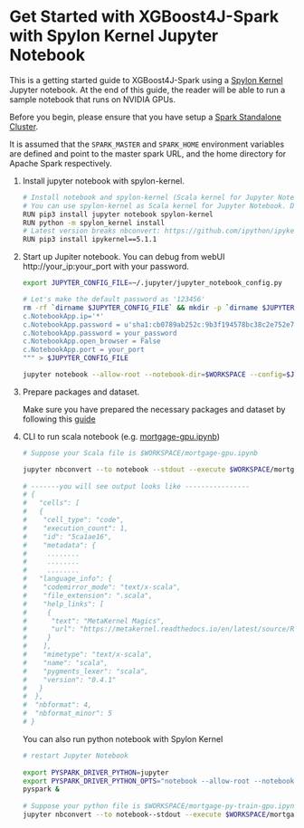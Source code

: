 Get Started with XGBoost4J-Spark with Spylon Kernel Jupyter Notebook
===================================================================

This is a getting started guide to XGBoost4J-Spark using a [Spylon Kernel](https://pypi.org/project/spylon-kernel/) Jupyter notebook. 
At the end of this guide, the reader will be able to run a sample notebook that runs on NVIDIA GPUs.

Before you begin, please ensure that you have setup 
a [Spark Standalone Cluster](/docs/get-started/xgboost-examples/on-prem-cluster/standalone-scala.md).

It is assumed that the `SPARK_MASTER` and `SPARK_HOME` environment variables are defined and point to the master spark URL, 
and the home directory for Apache Spark respectively.

1. Install jupyter notebook with spylon-kernel.
   ``` bash
   # Install notebook and spylon-kernel (Scala kernel for Jupyter Notebook), https://pypi.org/project/spylon-kernel/
   # You can use spylon-kernel as Scala kernel for Jupyter Notebook. Do this when you want to work with Spark in Scala with a bit of Python code mixed in.
   RUN pip3 install jupyter notebook spylon-kernel
   RUN python -m spylon_kernel install
   # Latest version breaks nbconvert: https://github.com/ipython/ipykernel/issues/422
   RUN pip3 install ipykernel==5.1.1
   ```
2. Start up Jupiter notebook. You can debug from webUI http://your_ip:your_port with your password.
    
    ``` bash
    export JUPYTER_CONFIG_FILE=~/.jupyter/jupyter_notebook_config.py
    
    # Let's make the default password as '123456'
    rm -rf `dirname $JUPYTER_CONFIG_FILE` && mkdir -p `dirname $JUPYTER_CONFIG_FILE` && echo """
    c.NotebookApp.ip='*'
    c.NotebookApp.password = u'sha1:cb0789ab252c:9b3f194578bc38c2e752e7a207754e4840280881'
    c.NotebookApp.password = your_password 
    c.NotebookApp.open_browser = False
    c.NotebookApp.port = your_port
    """ > $JUPYTER_CONFIG_FILE
 
    jupyter notebook --allow-root --notebook-dir=$WORKSPACE --config=$JUPYTER_CONFIG_FILE &
    ```
3. Prepare packages and dataset.

    Make sure you have prepared the necessary packages and dataset by following this [guide](/docs/get-started/xgboost-examples/prepare-package-data/preparation-scala.md)

4. CLI to run scala notebook (e.g. [mortgage-gpu.ipynb](../../../../examples/Spark-ETL+XGBoost/mortgage/notebooks/scala/mortgage-gpu.ipynb))

    ``` bash
    # Suppose your Scala file is $WORKSPACE/mortgage-gpu.ipynb
 
    jupyter nbconvert --to notebook --stdout --execute $WORKSPACE/mortgage-gpu.ipynb
     
    # -------you will see output looks like ----------------
    # { 
    #   "cells": [
    #   {
    #    "cell_type": "code",
    #    "execution_count": 1,
    #    "id": "5ca1ae16",
    #    "metadata": {
    #     ........
    #     ........
    #     ........
    #   "language_info": {
    #    "codemirror_mode": "text/x-scala",
    #    "file_extension": ".scala",
    #    "help_links": [
    #     {
    #      "text": "MetaKernel Magics",
    #      "url": "https://metakernel.readthedocs.io/en/latest/source/README.html"
    #     }
    #    ],
    #    "mimetype": "text/x-scala",
    #    "name": "scala",
    #    "pygments_lexer": "scala",
    #    "version": "0.4.1"
    #   }
    #  },
    #  "nbformat": 4,
    #  "nbformat_minor": 5
    # }
    ```
    You can also run python notebook with Spylon Kernel
    ``` bash
    # restart Jupyter Notebook
  
    export PYSPARK_DRIVER_PYTHON=jupyter
    export PYSPARK_DRIVER_PYTHON_OPTS="notebook --allow-root --notebook-dir=$WORKSPACE --config=$JUPYTER_CONFIG_FILE"
    pyspark &
     
    # Suppose your python file is $WORKSPACE/mortgage-py-train-gpu.ipynb
    jupyter nbconvert --to notebook--stdout --execute $WORKSPACE/mortgage-gpu.ipynb
    ```